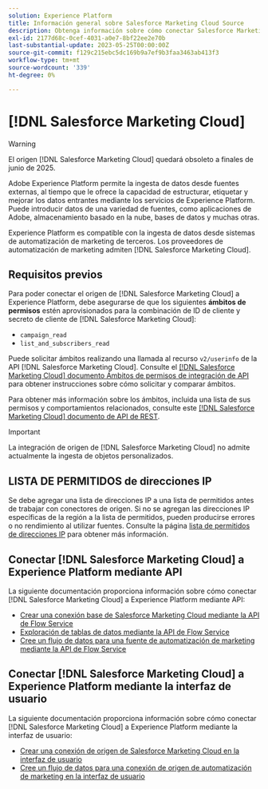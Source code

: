 ```yaml
---
solution: Experience Platform
title: Información general sobre Salesforce Marketing Cloud Source
description: Obtenga información sobre cómo conectar Salesforce Marketing Cloud a Adobe Experience Platform mediante API o la interfaz de usuario.
exl-id: 2177d68c-0cef-4031-a0e7-8bf22ee2e70b
last-substantial-update: 2023-05-25T00:00:00Z
source-git-commit: f129c215ebc5dc169b9a7ef9b3faa3463ab413f3
workflow-type: tm+mt
source-wordcount: '339'
ht-degree: 0%

---
```


# [!DNL Salesforce Marketing Cloud]

>[!WARNING]
>
>El origen [!DNL Salesforce Marketing Cloud] quedará obsoleto a finales de junio de 2025.

Adobe Experience Platform permite la ingesta de datos desde fuentes externas, al tiempo que le ofrece la capacidad de estructurar, etiquetar y mejorar los datos entrantes mediante los servicios de Experience Platform. Puede introducir datos de una variedad de fuentes, como aplicaciones de Adobe, almacenamiento basado en la nube, bases de datos y muchas otras.

Experience Platform es compatible con la ingesta de datos desde sistemas de automatización de marketing de terceros. Los proveedores de automatización de marketing admiten [!DNL Salesforce Marketing Cloud].

## Requisitos previos

Para poder conectar el origen de [!DNL Salesforce Marketing Cloud] a Experience Platform, debe asegurarse de que los siguientes **ámbitos de permisos** estén aprovisionados para la combinación de ID de cliente y secreto de cliente de [!DNL Salesforce Marketing Cloud]:

* `campaign_read`
* `list_and_subscribers_read`

Puede solicitar ámbitos realizando una llamada al recurso `v2/userinfo` de la API [!DNL Salesforce Marketing Cloud]. Consulte el [[!DNL Salesforce Marketing Cloud] documento Ámbitos de permisos de integración de API](<https://developer.salesforce.com/docs/marketing/marketing-cloud/guide/data-access-permissions.html>) para obtener instrucciones sobre cómo solicitar y comparar ámbitos.

Para obtener más información sobre los ámbitos, incluida una lista de sus permisos y comportamientos relacionados, consulte este [[!DNL Salesforce Marketing Cloud] documento de API de REST](<https://developer.salesforce.com/docs/marketing/marketing-cloud/guide/rest-permissions-and-scopes.html>).

>[!IMPORTANT]
>
>La integración de origen de [!DNL Salesforce Marketing Cloud] no admite actualmente la ingesta de objetos personalizados.

## LISTA DE PERMITIDOS de direcciones IP

Se debe agregar una lista de direcciones IP a una lista de permitidos antes de trabajar con conectores de origen. Si no se agregan las direcciones IP específicas de la región a la lista de permitidos, pueden producirse errores o no rendimiento al utilizar fuentes. Consulte la página [lista de permitidos de direcciones IP](../../ip-address-allow-list.md) para obtener más información.

## Conectar [!DNL Salesforce Marketing Cloud] a Experience Platform mediante API

La siguiente documentación proporciona información sobre cómo conectar [!DNL Salesforce Marketing Cloud] a Experience Platform mediante API:

* [Crear una conexión base de Salesforce Marketing Cloud mediante la API de Flow Service](../../tutorials/api/create/marketing-automation/salesforce-marketing-cloud.md)
* [Exploración de tablas de datos mediante la API de Flow Service](../../tutorials/api/explore/tabular.md)
* [Cree un flujo de datos para una fuente de automatización de marketing mediante la API de Flow Service](../../tutorials/api/collect/marketing-automation.md)

## Conectar [!DNL Salesforce Marketing Cloud] a Experience Platform mediante la interfaz de usuario

La siguiente documentación proporciona información sobre cómo conectar [!DNL Salesforce Marketing Cloud] a Experience Platform mediante la interfaz de usuario:

* [Crear una conexión de origen de Salesforce Marketing Cloud en la interfaz de usuario](../../tutorials/ui/create/marketing-automation/salesforce-marketing-cloud.md)
* [Cree un flujo de datos para una conexión de origen de automatización de marketing en la interfaz de usuario](../../tutorials/ui/dataflow/marketing-automation.md)
